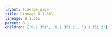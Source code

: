 ```yaml
---
layout: lineage_page
title: Lineage B.1.351
lineage: B.1.351
parent: B.1
children: ['B.1.351', 'B.1.351.1', 'B.1.351.2']
---
```

